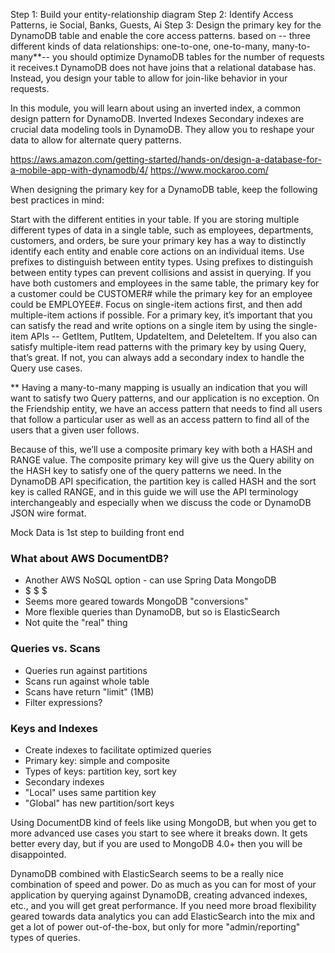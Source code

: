 Step 1: Build your entity-relationship diagram
Step 2: Identify Access Patterns, ie Social, Banks, Guests, Ai
Step 3: Design the primary key for the DynamoDB table and enable the core access patterns. based on -- three different kinds of data relationships: one-to-one, one-to-many, many-to-many\*\*-- you should optimize DynamoDB tables for the number of requests it receives.t DynamoDB does not have joins that a relational database has. Instead, you design your table to allow for join-like behavior in your requests.

In this module, you will learn about using an inverted index, a common design pattern for DynamoDB.
Inverted Indexes
Secondary indexes are crucial data modeling tools in DynamoDB. They allow you to reshape your data to allow for alternate query patterns.

https://aws.amazon.com/getting-started/hands-on/design-a-database-for-a-mobile-app-with-dynamodb/4/
https://www.mockaroo.com/



When designing the primary key for a DynamoDB table, keep the following best practices in mind:

Start with the different entities in your table. If you are storing multiple different types of data in a single table, such as employees, departments, customers, and orders, be sure your primary key has a way to distinctly identify each entity and enable core actions on an individual items.
Use prefixes to distinguish between entity types. Using prefixes to distinguish between entity types can prevent collisions and assist in querying. If you have both customers and employees in the same table, the primary key for a customer could be CUSTOMER#<CUSTOMERID> while the primary key for an employee could be EMPLOYEE#<EMPLOYEEID>.
Focus on single-item actions first, and then add multiple-item actions if possible. For a primary key, it’s important that you can satisfy the read and write options on a single item by using the single-item APIs -- GetItem, PutItem, UpdateItem, and DeleteItem. If you also can satisfy multiple-item read patterns with the primary key by using Query, that’s great. If not, you can always add a secondary index to handle the Query use cases.

\*\* Having a many-to-many mapping is usually an indication that you will want to satisfy two Query patterns, and our application is no exception. On the Friendship entity, we have an access pattern that needs to find all users that follow a particular user as well as an access pattern to find all of the users that a given user follows.

Because of this, we’ll use a composite primary key with both a HASH and RANGE value. The composite primary key will give us the Query ability on the HASH key to satisfy one of the query patterns we need. In the DynamoDB API specification, the partition key is called HASH and the sort key is called RANGE, and in this guide we will use the API terminology interchangeably and especially when we discuss the code or DynamoDB JSON wire format.

Mock Data is 1st step to building front end


### What about AWS DocumentDB?

- Another AWS NoSQL option - can use Spring Data MongoDB
- $ $ $ 
- Seems more geared towards MongoDB "conversions"
- More flexible queries than DynamoDB, but so is ElasticSearch
- Not quite the "real" thing

### Queries vs. Scans

- Queries run against partitions
- Scans run against whole table
- Scans have return "limit" (1MB)
- Filter expressions?

### Keys and Indexes
- Create indexes to facilitate optimized queries 
- Primary key: simple and composite
- Types of keys: partition key, sort key
- Secondary indexes
- "Local" uses same partition key
- "Global" has new partition/sort keys


Using DocumentDB kind of feels like using MongoDB, but when you get to more advanced use cases you start to see where it breaks down.  It gets better every day, but if you are used to MongoDB 4.0+ then you will be disappointed.

DynamoDB combined with ElasticSearch seems to be a really nice combination of speed and power.  Do as much as you can for most of your application by querying against DynamoDB, creating advanced indexes, etc., and you will get great performance.  If you need more broad flexibility geared towards data analytics you can add ElasticSearch into the mix and get a lot of power out-of-the-box, but only for more "admin/reporting" types of queries.

